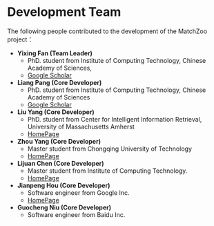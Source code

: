 Development Team
=====
The following people contributed to the development of the MatchZoo project：

- **Yixing Fan (Team Leader)**
    - PhD. student from Institute of Computing Technology, Chinese Academy of Sciences,
    - [Google Scholar](https://scholar.google.com/citations?user=w5kGcUsAAAAJ&hl=en)
- **Liang Pang (Core Developer)** 
    - PhD. student from Institute of Computing Technology, Chinese Academy of Sciences
    - [Google Scholar](https://scholar.google.com/citations?user=1dgQHBkAAAAJ&hl=zh-CN)
- **Liu Yang (Core Developer)** 
    - PhD. student from Center for Intelligent Information Retrieval, University of Massachusetts Amherst
    - [HomePage](https://sites.google.com/site/lyangwww/)
- **Zhou Yang (Core Developer)** 
    - Master student from Chongqing University of Technology
    - [HomePage]()
- **Lijuan Chen (Core Developer)** 
    - Master student from Institute of Computing Technology. 
    - [HomePage]()
- **Jianpeng Hou (Core Developer)** 
    - Software engineer from Google Inc. 
    - [HomePage](http://houjp.com/)
- **Guocheng Niu (Core Developer)** 
    - Software engineer from Baidu Inc. 
